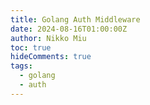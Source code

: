 ```yaml
---
title: Golang Auth Middleware
date: 2024-08-16T01:00:00Z
author: Nikko Miu
toc: true
hideComments: true
tags:
  - golang
  - auth
---
```

